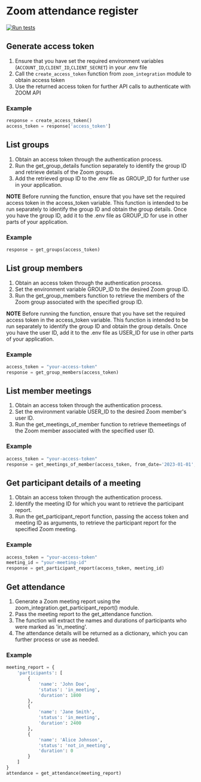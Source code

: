 # Zoom attendance register

[![Run tests](https://github.com/ibehave-ibots/course-attendance-service/actions/workflows/run-tests.yml/badge.svg)](https://github.com/ibehave-ibots/course-attendance-service/actions/workflows/run-tests.yml)

## Generate access token
1. Ensure that you have set the required environment variables (`ACCOUNT_ID`,`CLIENT_ID`,`CLIENT_SECRET`) in your .env file
2. Call the `create_access_token` function from `zoom_integration` module to obtain access token
3. Use the returned access token for further API calls to authenticate with ZOOM API

### Example

```python
response = create_access_token()
access_token = response['access_token']
```
## List groups
1. Obtain an access token through the authentication process.
2. Run the get_group_details function separately to identify the group ID and retrieve details of the Zoom groups.
3. Add the retrieved group ID to the .env file as GROUP_ID for further use in your application.

**NOTE** Before running the function, ensure that you have set the required access token in the access_token variable. This function is intended to be run separately to identify the group ID and obtain the group details. Once you have the group ID, add it to the .env file as GROUP_ID for use in other parts of your application.

### Example
```python
response = get_groups(access_token)
```

## List group members

1. Obtain an access token through the authentication process.
2. Set the environment variable GROUP_ID to the desired Zoom group ID.
3. Run the get_group_members function to retrieve the members of the Zoom group associated with the specified group ID.

**NOTE** Before running the function, ensure that you have set the required access token in the access_token variable. This function is intended to be run separately to identify the group ID and obtain the group details. Once you have the user ID, add it to the .env file as USER_ID for use in other parts of your application.

### Example
```python
access_token = "your-access-token"
response = get_group_members(access_token)
```

## List member meetings

1. Obtain an access token through the authentication process.
2. Set the environment variable USER_ID to the desired Zoom member's user ID.
3. Run the get_meetings_of_member function to retrieve themeetings of the Zoom member associated with the specified user ID.

### Example
```python
access_token = "your-access-token"
response = get_meetings_of_member(access_token, from_date='2023-01-01', to_date='2023-12-31')
```

## Get participant details of a meeting
1. Obtain an access token through the authentication process.
2. Identify the meeting ID for which you want to retrieve the participant report.
3. Run the get_participant_report function, passing the access token and meeting ID as arguments, to retrieve the participant report for the specified Zoom meeting.

### Example
```python
access_token = "your-access-token"
meeting_id = "your-meeting-id"
response = get_participant_report(access_token, meeting_id)
```

## Get attendance 
1. Generate a Zoom meeting report using the zoom_integration.get_participant_report() module.
2. Pass the meeting report to the get_attendance function.
3. The function will extract the names and durations of participants who were marked as 'in_meeting'.
4. The attendance details will be returned as a dictionary, which you can further process or use as needed.

### Example

```python
meeting_report = {
    'participants': [
        {
            'name': 'John Doe',
            'status': 'in_meeting',
            'duration': 1800
        },
        {
            'name': 'Jane Smith',
            'status': 'in_meeting',
            'duration': 2400
        },
        {
            'name': 'Alice Johnson',
            'status': 'not_in_meeting',
            'duration': 0
        }
    ]
}
attendance = get_attendance(meeting_report)
```